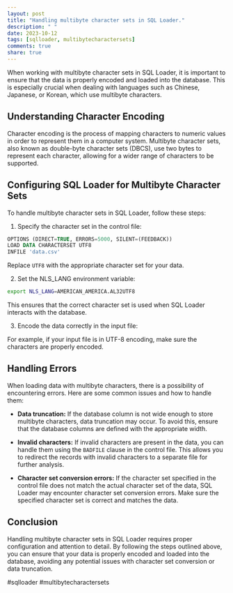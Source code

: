 ```yaml
---
layout: post
title: "Handling multibyte character sets in SQL Loader."
description: " "
date: 2023-10-12
tags: [sqlloader, multibytecharactersets]
comments: true
share: true
---
```


When working with multibyte character sets in SQL Loader, it is important to ensure that the data is properly encoded and loaded into the database. This is especially crucial when dealing with languages such as Chinese, Japanese, or Korean, which use multibyte characters.

## Understanding Character Encoding

Character encoding is the process of mapping characters to numeric values in order to represent them in a computer system. Multibyte character sets, also known as double-byte character sets (DBCS), use two bytes to represent each character, allowing for a wider range of characters to be supported.

## Configuring SQL Loader for Multibyte Character Sets

To handle multibyte character sets in SQL Loader, follow these steps:

1. Specify the character set in the control file: 

```sql
OPTIONS (DIRECT=TRUE, ERRORS=5000, SILENT=(FEEDBACK))
LOAD DATA CHARACTERSET UTF8
INFILE 'data.csv'
```

Replace `UTF8` with the appropriate character set for your data.

2. Set the NLS_LANG environment variable: 

```bash
export NLS_LANG=AMERICAN_AMERICA.AL32UTF8
```

This ensures that the correct character set is used when SQL Loader interacts with the database.

3. Encode the data correctly in the input file: 

For example, if your input file is in UTF-8 encoding, make sure the characters are properly encoded. 

## Handling Errors

When loading data with multibyte characters, there is a possibility of encountering errors. Here are some common issues and how to handle them:

- **Data truncation:** If the database column is not wide enough to store multibyte characters, data truncation may occur. To avoid this, ensure that the database columns are defined with the appropriate width.

- **Invalid characters:** If invalid characters are present in the data, you can handle them using the `BADFILE` clause in the control file. This allows you to redirect the records with invalid characters to a separate file for further analysis.

- **Character set conversion errors:** If the character set specified in the control file does not match the actual character set of the data, SQL Loader may encounter character set conversion errors. Make sure the specified character set is correct and matches the data.

## Conclusion

Handling multibyte character sets in SQL Loader requires proper configuration and attention to detail. By following the steps outlined above, you can ensure that your data is properly encoded and loaded into the database, avoiding any potential issues with character set conversion or data truncation.

#sqlloader #multibytecharactersets